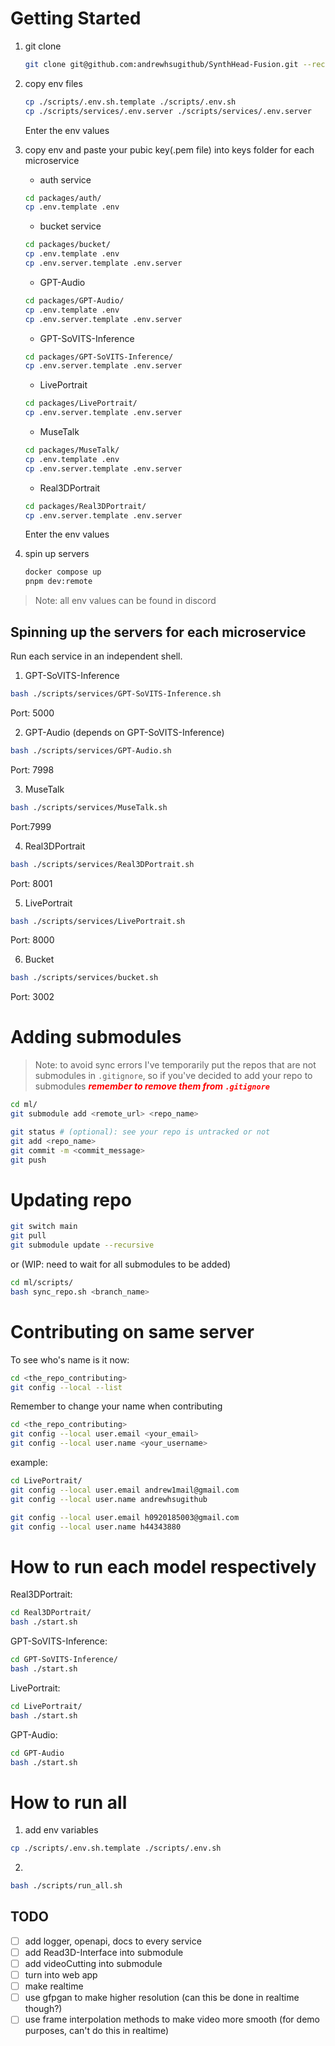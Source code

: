 ﻿# Getting Started

1. git clone

   ```bash
   git clone git@github.com:andrewhsugithub/SynthHead-Fusion.git --recursive
   ```

2. copy env files

   ```bash
   cp ./scripts/.env.sh.template ./scripts/.env.sh
   cp ./scripts/services/.env.server ./scripts/services/.env.server
   ```

   Enter the env values

3. copy env and paste your pubic key(.pem file) into keys folder for each microservice

   - auth service

   ```bash
   cd packages/auth/
   cp .env.template .env
   ```

   - bucket service

   ```bash
   cd packages/bucket/
   cp .env.template .env
   cp .env.server.template .env.server
   ```

   - GPT-Audio

   ```bash
   cd packages/GPT-Audio/
   cp .env.template .env
   cp .env.server.template .env.server
   ```

   - GPT-SoVITS-Inference

   ```bash
   cd packages/GPT-SoVITS-Inference/
   cp .env.server.template .env.server
   ```

   - LivePortrait

   ```bash
   cd packages/LivePortrait/
   cp .env.server.template .env.server
   ```

   - MuseTalk

   ```bash
   cd packages/MuseTalk/
   cp .env.template .env
   cp .env.server.template .env.server
   ```

   - Real3DPortrait

   ```bash
   cd packages/Real3DPortrait/
   cp .env.server.template .env.server
   ```

   Enter the env values

4. spin up servers

   ```bash
   docker compose up
   pnpm dev:remote
   ```

> Note: all env values can be found in discord

## Spinning up the servers for each microservice

Run each service in an independent shell.

1. GPT-SoVITS-Inference

```bash
bash ./scripts/services/GPT-SoVITS-Inference.sh
```

Port: 5000

2. GPT-Audio (depends on GPT-SoVITS-Inference)

```bash
bash ./scripts/services/GPT-Audio.sh
```

Port: 7998

3. MuseTalk

```bash
bash ./scripts/services/MuseTalk.sh
```

Port:7999

4. Real3DPortrait

```bash
bash ./scripts/services/Real3DPortrait.sh
```

Port: 8001

5. LivePortrait

```bash
bash ./scripts/services/LivePortrait.sh
```

Port: 8000

6. Bucket

```bash
bash ./scripts/services/bucket.sh
```

Port: 3002

# Adding submodules

> Note: to avoid sync errors I've temporarily put the repos that are not submodules in `.gitignore`, so if you've decided to add your repo to submodules <span style="color:red">**_remember to remove them from `.gitignore`_**</span>

```bash
cd ml/
git submodule add <remote_url> <repo_name>

git status # (optional): see your repo is untracked or not
git add <repo_name>
git commit -m <commit_message>
git push
```

# Updating repo

```bash
git switch main
git pull
git submodule update --recursive
```

or (WIP: need to wait for all submodules to be added)

```bash
cd ml/scripts/
bash sync_repo.sh <branch_name>
```

# Contributing on same server

To see who's name is it now:

```bash
cd <the_repo_contributing>
git config --local --list
```

Remember to change your name when contributing

```bash
cd <the_repo_contributing>
git config --local user.email <your_email>
git config --local user.name <your_username>
```

example:

```bash
cd LivePortrait/
git config --local user.email andrew1mail@gmail.com
git config --local user.name andrewhsugithub

git config --local user.email h0920185003@gmail.com
git config --local user.name h44343880
```

# How to run each model respectively

Real3DPortrait:

```bash
cd Real3DPortrait/
bash ./start.sh
```

GPT-SoVITS-Inference:

```bash
cd GPT-SoVITS-Inference/
bash ./start.sh
```

LivePortrait:

```bash
cd LivePortrait/
bash ./start.sh
```

GPT-Audio:

```bash
cd GPT-Audio
bash ./start.sh
```

# How to run all

1. add env variables

```bash
cp ./scripts/.env.sh.template ./scripts/.env.sh
```

2.

```bash
bash ./scripts/run_all.sh
```

## TODO

- [ ] add logger, openapi, docs to every service
- [ ] add Read3D-Interface into submodule
- [ ] add videoCutting into submodule
- [ ] turn into web app
- [ ] make realtime
- [ ] use gfpgan to make higher resolution (can this be done in realtime though?)
- [ ] use frame interpolation methods to make video more smooth (for demo purposes, can't do this in realtime)
